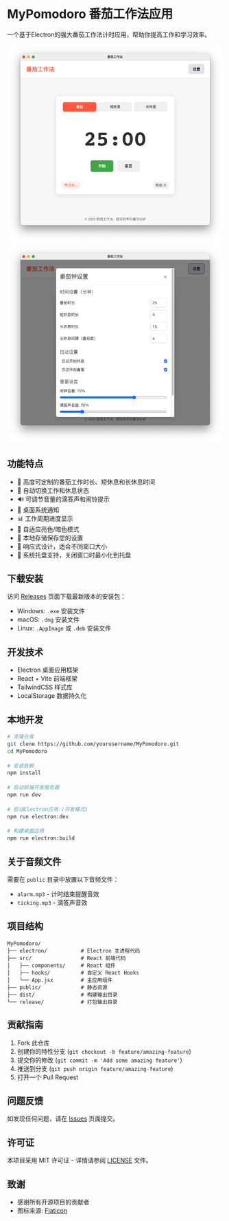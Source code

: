 # MyPomodoro 番茄工作法应用

一个基于Electron的强大番茄工作法计时应用，帮助你提高工作和学习效率。

![应用截图](public/screenshot1.png)
![应用截图](public/screenshot2.png)

## 功能特点

- 🍅 高度可定制的番茄工作时长、短休息和长休息时间
- 🔄 自动切换工作和休息状态
- 🔊 可调节音量的滴答声和闹铃提示
- 🔔 桌面系统通知
- 📊 工作周期进度显示
- 🌙 自适应亮色/暗色模式
- 💾 本地存储保存您的设置
- 📱 响应式设计，适合不同窗口大小
- 🔄 系统托盘支持，关闭窗口时最小化到托盘

## 下载安装

访问 [Releases](https://github.com/zj05409/MyPomodoro/releases) 页面下载最新版本的安装包：

- Windows: `.exe` 安装文件
- macOS: `.dmg` 安装文件
- Linux: `.AppImage` 或 `.deb` 安装文件

## 开发技术

- Electron 桌面应用框架
- React + Vite 前端框架
- TailwindCSS 样式库
- LocalStorage 数据持久化

## 本地开发

```bash
# 克隆仓库
git clone https://github.com/yourusername/MyPomodoro.git
cd MyPomodoro

# 安装依赖
npm install

# 启动前端开发服务器
npm run dev

# 启动Electron应用 (开发模式)
npm run electron:dev

# 构建桌面应用
npm run electron:build
```

## 关于音频文件

需要在 `public` 目录中放置以下音频文件：
- `alarm.mp3` - 计时结束提醒音效
- `ticking.mp3` - 滴答声音效

## 项目结构

```
MyPomodoro/
├── electron/           # Electron 主进程代码
├── src/                # React 前端代码
│   ├── components/     # React 组件
│   ├── hooks/          # 自定义 React Hooks
│   └── App.jsx         # 主应用组件
├── public/             # 静态资源
├── dist/               # 构建输出目录
└── release/            # 打包输出目录
```

## 贡献指南

1. Fork 此仓库
2. 创建你的特性分支 (`git checkout -b feature/amazing-feature`)
3. 提交你的修改 (`git commit -m 'Add some amazing feature'`)
4. 推送到分支 (`git push origin feature/amazing-feature`)
5. 打开一个 Pull Request

## 问题反馈

如发现任何问题，请在 [Issues](https://github.com/zj05409/MyPomodoro/issues) 页面提交。

## 许可证

本项目采用 MIT 许可证 - 详情请参阅 [LICENSE](LICENSE) 文件。

## 致谢

- 感谢所有开源项目的贡献者
- 图标来源: [Flaticon](https://www.flaticon.com/) 
